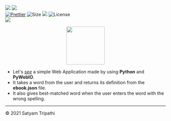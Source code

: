 ![](http://ForTheBadge.com/images/badges/made-with-python.svg)
![](https://forthebadge.com/images/badges/built-by-developers.svg)</br>
[![Prettier](https://img.shields.io/badge/Code%20Style-Prettier-red.svg)](https://github.com/prettier/prettier)
![Size](https://img.shields.io/github/repo-size/Iamtripathisatyam/Words_Dictionary?color=red&label=Repo%20Size%20)
![](https://img.shields.io/tokei/lines/github/Iamtripathisatyam/Words_Dictionary?color=red&label=Lines%20of%20Code)
![License](https://img.shields.io/badge/License-MIT-red.svg)</br>
![](https://profile-counter.glitch.me/{Words_Dictionary}/count.svg)
<p align="center">
<a href="https://github.com/Iamtripathisatyam/Words_Dictionary/blob/main/English_Dictionary_Application.ipynb"><img width="120" src="https://cdn.icon-icons.com/icons2/272/PNG/512/Dictionary_30019.png" /></a>
</p>
  
- Let's [*see*](https://github.com/Iamtripathisatyam/Words_Dictionary/blob/main/English_Dictionary_Application.ipynb) a simple Web Application made by using **Python** and **PyWebIO**.
- It takes a word from the user and returns its definition from the **ebook.json** file.
- It also gives best-matched word when the user enters the word with the wrong spelling.

___________________________________

<p>&copy; 2021 Satyam Tripathi</p>
